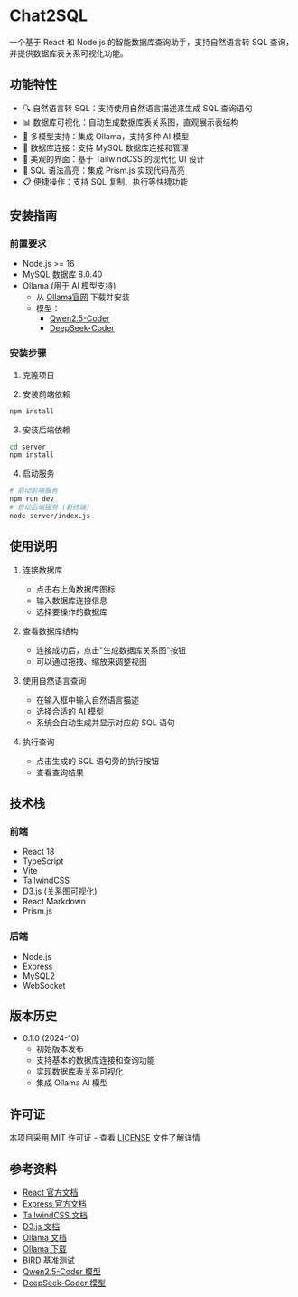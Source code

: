 # Chat2SQL

一个基于 React 和 Node.js 的智能数据库查询助手，支持自然语言转 SQL 查询，并提供数据库表关系可视化功能。

## 功能特性

- 🔍 自然语言转 SQL：支持使用自然语言描述来生成 SQL 查询语句
- 📊 数据库可视化：自动生成数据库表关系图，直观展示表结构
- 🤖 多模型支持：集成 Ollama，支持多种 AI 模型
- 💾 数据库连接：支持 MySQL 数据库连接和管理
- 🎨 美观的界面：基于 TailwindCSS 的现代化 UI 设计
- 📝 SQL 语法高亮：集成 Prism.js 实现代码高亮
- 📋 便捷操作：支持 SQL 复制、执行等快捷功能

## 安装指南

### 前置要求

- Node.js >= 16
- MySQL 数据库 8.0.40
- Ollama (用于 AI 模型支持)
  - 从 [Ollama官网](https://ollama.com/download) 下载并安装
  - 模型：
    - [Qwen2.5-Coder](https://ollama.com/library/qwen2.5-coder)
    - [DeepSeek-Coder](https://ollama.com/library/deepseek-coder)

### 安装步骤

1. 克隆项目

2. 安装前端依赖
```bash
npm install
```

3. 安装后端依赖
```bash
cd server
npm install
```


4. 启动服务
```bash
# 启动前端服务
npm run dev
# 启动后端服务 (新终端)
node server/index.js
```

## 使用说明

1. 连接数据库
   - 点击右上角数据库图标
   - 输入数据库连接信息
   - 选择要操作的数据库

2. 查看数据库结构
   - 连接成功后，点击"生成数据库关系图"按钮
   - 可以通过拖拽、缩放来调整视图

3. 使用自然语言查询
   - 在输入框中输入自然语言描述
   - 选择合适的 AI 模型
   - 系统会自动生成并显示对应的 SQL 语句

4. 执行查询
   - 点击生成的 SQL 语句旁的执行按钮
   - 查看查询结果

## 技术栈

### 前端
- React 18
- TypeScript
- Vite
- TailwindCSS
- D3.js (关系图可视化)
- React Markdown
- Prism.js

### 后端
- Node.js
- Express
- MySQL2
- WebSocket


## 版本历史

- 0.1.0 (2024-10)
  - 初始版本发布
  - 支持基本的数据库连接和查询功能
  - 实现数据库表关系可视化
  - 集成 Ollama AI 模型

## 许可证

本项目采用 MIT 许可证 - 查看 [LICENSE](LICENSE) 文件了解详情


## 参考资料

- [React 官方文档](https://reactjs.org/)
- [Express 官方文档](https://expressjs.com/)
- [TailwindCSS 文档](https://tailwindcss.com/)
- [D3.js 文档](https://d3js.org/)
- [Ollama 文档](https://ollama.ai/)
- [Ollama 下载](https://ollama.com/download)
- [BIRD 基准测试](https://bird-bench.github.io/)
- [Qwen2.5-Coder 模型](https://ollama.com/library/qwen2.5-coder)
- [DeepSeek-Coder 模型](https://ollama.com/library/deepseek-coder)
